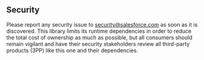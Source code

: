 ## Security

Please report any security issue to [security@salesforce.com](mailto:security@salesforce.com)
as soon as it is discovered. This library limits its runtime dependencies in
order to reduce the total cost of ownership as much as possible, but all consumers
should remain vigilant and have their security stakeholders review all third-party
products (3PP) like this one and their dependencies.